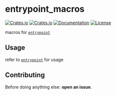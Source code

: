 # entrypoint_macros
[![Crates.io](https://img.shields.io/crates/v/entrypoint_macros.svg)](https://crates.io/crates/entrypoint_macros)
[![Crates.io](https://img.shields.io/crates/d/entrypoint_macros.svg)](https://crates.io/crates/entrypoint_macros)
[![Documentation](https://img.shields.io/docsrs/entrypoint_macros?logo=docs.rs)](https://docs.rs/entrypoint_macros)
[![License](https://img.shields.io/badge/license-MIT-blue?style=flat-square)](LICENSE-MIT)

macros for [`entrypoint`](https://crates.io/crates/entrypoint)

## Usage
refer to [`entrypoint`](https://github.com/melloyawn/entrypoint#usage) for usage

## Contributing
Before doing anything else: **open an issue**.
